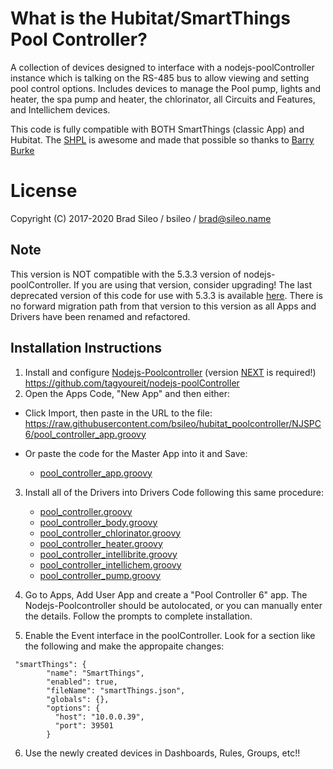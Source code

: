 # What is the Hubitat/SmartThings Pool Controller?
A collection of devices designed to interface with a nodejs-poolController instance which is talking on the RS-485 bus to allow viewing and setting pool control options. Includes devices to manage the Pool pump, lights and heater, the spa pump and heater, the chlorinator, all Circuits and Features, and Intellichem devices. 

This code is fully compatible with BOTH SmartThings (classic App) and Hubitat.  The [SHPL](https://github.com/SANdood/SmartThings-Hubitat-Portability-Library) is awesome and made that possible so thanks to [Barry Burke](https://github.com/SANdood)

# License
Copyright (C) 2017-2020  Brad Sileo / bsileo / brad@sileo.name

## Note
This version is NOT compatible with the 5.3.3 version of nodejs-poolController. If you are using that version, consider upgrading! The last deprecated version of this code for use with 5.3.3 is available [here](https://github.com/bsileo/hubitat_poolcontroller/tree/NJPC-5.3.3). There is no forward migration path from that version to this version as all Apps and Drivers have been renamed and refactored.

## Installation Instructions

1. Install and configure [Nodejs-Poolcontroller](https://github.com/tagyoureit/nodejs-poolController) (version [NEXT](https://github.com/tagyoureit/nodejs-poolController/tree/next) is required!)
          https://github.com/tagyoureit/nodejs-poolController
2. Open the Apps Code, "New App" and then either:

- Click Import, then paste in the URL to the file: https://raw.githubusercontent.com/bsileo/hubitat_poolcontroller/NJSPC6/pool_controller_app.groovy

- Or paste the code for the Master App into it and Save:

	* [pool_controller_app.groovy](https://raw.githubusercontent.com/bsileo/hubitat_poolcontroller/NJSPC6/pool_controller_app.groovy)

3. Install all of the Drivers into Drivers Code following this same procedure:

	* [pool_controller.groovy](https://raw.githubusercontent.com/bsileo/hubitat_poolcontroller/NJSPC6/pool_controller.groovy)
	* [pool_controller_body.groovy](https://raw.githubusercontent.com/bsileo/hubitat_poolcontroller/NJSPC6/pool_controller_body.groovy)
	* [pool_controller_chlorinator.groovy](https://raw.githubusercontent.com/bsileo/hubitat_poolcontroller/NJSPC6//pool_controller_chlorinator.groovy)
	* [pool_controller_heater.groovy](https://raw.githubusercontent.com/bsileo/hubitat_poolcontroller/NJSPC6/pool_controller_heater.groovy)
	* [pool_controller_intellibrite.groovy](https://raw.githubusercontent.com/bsileo/hubitat_poolcontroller/NJSPC6/pool_controller_intellibrite.groovy)
	* [pool_controller_intellichem.groovy](https://raw.githubusercontent.com/bsileo/hubitat_poolcontroller/NJSPC6/pool_controller_intellichem.groovy)
	* [pool_controller_pump.groovy](https://github.com/bsileo/hubitat_poolcontroller/blob/master/pool_controller_pump.groovy)


4. Go to Apps, Add User App and create a "Pool Controller 6" app. The Nodejs-Poolcontroller should be autolocated, or you can manually enter the details. Follow the prompts to complete installation.

5. Enable the Event interface in the poolController. Look for a section like the following and make the appropaite changes:

```
 "smartThings": {
        "name": "SmartThings",
        "enabled": true,
        "fileName": "smartThings.json",
        "globals": {},
        "options": {
          "host": "10.0.0.39",
          "port": 39501
        }
```

6. Use the newly created devices in Dashboards, Rules, Groups, etc!!

